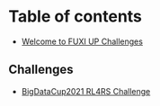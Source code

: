 # Table of contents

* [Welcome to FUXI UP Challenges](README.md)


## Challenges <a id="challenges"></a>

* [BigDataCup2021 RL4RS Challenge](challenges/BigDataCup2021_RL4RS.md)

